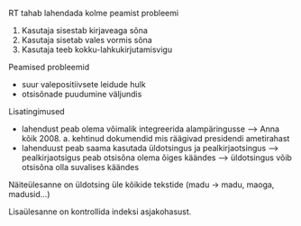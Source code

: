 RT tahab lahendada kolme peamist probleemi
1) Kasutaja sisestab kirjaveaga sõna
2) Kasutaja sisetab vales vormis sõna
3) Kasutaja teeb kokku-lahkukirjutamisvigu

Peamised probleemid
- suur valepositiivsete leidude hulk
- otsisõnade puudumine väljundis

Lisatingimused
- lahendust peab olema võimalik integreerida alampäringusse
  --> Anna kõik 2008. a. kehtinud dokumendid mis räägivad presidendi ametirahast
- lahenduust peab saama kasutada üldotsingus ja pealkirjaotsingus
  --> pealkirjaotsigus peab otsisõna olema õiges käändes
  --> üldotsingus võib otsisõna olla suvalises käändes

Näiteülesanne on üldotsing üle kõikide tekstide (madu -> madu, maoga, madusid...)

Lisaülesanne on kontrollida indeksi asjakohasust.

